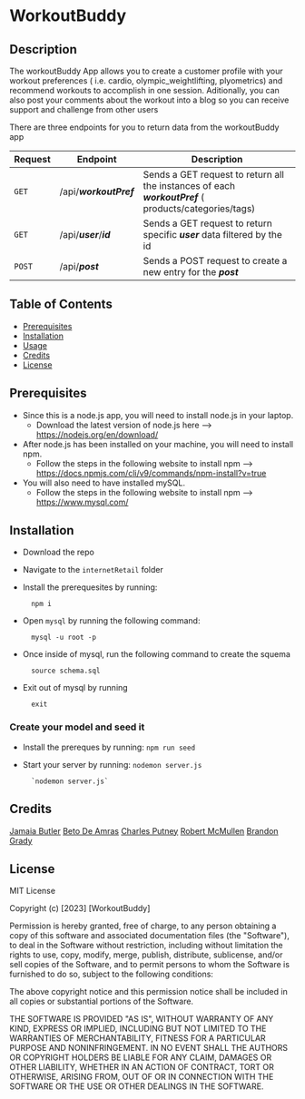 # WorkoutBuddy

## Description
The workoutBuddy App allows you to create a customer profile with your workout preferences ( i.e. cardio,  olympic_weightlifting, plyometrics) and recommend workouts to accomplish in one session. Aditionally, you can also post your comments about the workout into a blog so you can receive support and challenge from other users

There are three endpoints for you to return data from the workoutBuddy app

| Request | Endpoint | Description | 
| ------------- | ------------- | ------------- |
| `GET` | /api/***workoutPref***  | Sends a GET request to return all the instances of each ***workoutPref*** ( products/categories/tags) |
| `GET` | /api/***user***/***id*** | Sends a GET request to return specific ***user*** data filtered by the id |
| `POST` | /api/***post*** | Sends a POST request to create a new entry for the ***post*** |

## Table of Contents
- [Prerequisites](#prerequisites)
- [Installation](#installation)
- [Usage](#usage)
- [Credits](#credits)
- [License](#license)

## Prerequisites
* Since this is a node.js app, you will need to install node.js in your laptop.  
    * Download the latest version of node.js here --> https://nodejs.org/en/download/  
* After node.js has been installed on your machine, you will need to install npm.  
    * Follow the steps in the following website to install npm --> https://docs.npmjs.com/cli/v9/commands/npm-install?v=true  
* You will also need to have installed mySQL. 
    * Follow the steps in the following website to install npm --> https://www.mysql.com/


## Installation
* Download the repo
* Navigate to the `internetRetail` folder
* Install the prerequesites by running:
        
        npm i 
* Open `mysql` by running the following command: 

        mysql -u root -p
* Once inside of mysql, run the following command to create the squema
        
        source schema.sql
* Exit out of mysql by running

        exit 


### Create your model and seed it
* Install the prereques by running:
        `npm run seed`
        
* Start your server by running:
`nodemon server.js`


        `nodemon server.js`
        
## Credits
[Jamaia Butler](https://github.com/JamaiaB)
[Beto De Amras](https://github.com/nosbeto)
[Charles Putney](https://github.com/putput10)
[Robert McMullen](https://github.com/ItsssBobby)
[Brandon Grady](https://github.com/nbhsbg53)

## License
MIT License

Copyright (c) [2023] [WorkoutBuddy]

Permission is hereby granted, free of charge, to any person obtaining a copy
of this software and associated documentation files (the "Software"), to deal
in the Software without restriction, including without limitation the rights
to use, copy, modify, merge, publish, distribute, sublicense, and/or sell
copies of the Software, and to permit persons to whom the Software is
furnished to do so, subject to the following conditions:

The above copyright notice and this permission notice shall be included in all
copies or substantial portions of the Software.

THE SOFTWARE IS PROVIDED "AS IS", WITHOUT WARRANTY OF ANY KIND, EXPRESS OR
IMPLIED, INCLUDING BUT NOT LIMITED TO THE WARRANTIES OF MERCHANTABILITY,
FITNESS FOR A PARTICULAR PURPOSE AND NONINFRINGEMENT. IN NO EVENT SHALL THE
AUTHORS OR COPYRIGHT HOLDERS BE LIABLE FOR ANY CLAIM, DAMAGES OR OTHER
LIABILITY, WHETHER IN AN ACTION OF CONTRACT, TORT OR OTHERWISE, ARISING FROM,
OUT OF OR IN CONNECTION WITH THE SOFTWARE OR THE USE OR OTHER DEALINGS IN THE
SOFTWARE.
